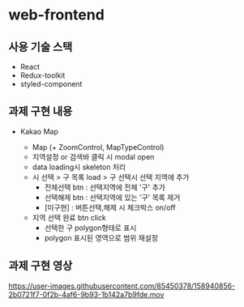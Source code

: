 # web-frontend

## 사용 기술 스택

- React
- Redux-toolkit
- styled-component

## 과제 구현 내용

- Kakao Map

  - Map (+ ZoomControl, MapTypeControl)
  - 지역설정 or 검색바 클릭 시 modal open
  - data loading시 skeleton 처리
  - 시 선택 > 구 목록 load > 구 선택시 선택 지역에 추가
    - 전체선택 btn : 선택지역에 전체 '구' 추가
    - 선택해제 btn : 선택지역에 있는 '구' 목록 제거
    - [미구현] : 버튼선택,해제 시 체크박스 on/off
  - 지역 선택 완료 btn click
    - 선택한 구 polygon형태로 표시
    - polygon 표시된 영역으로 범위 재설정

## 과제 구현 영상


https://user-images.githubusercontent.com/85450378/158940856-2b0721f7-0f2b-4af6-9b93-1b142a7b9fde.mov


